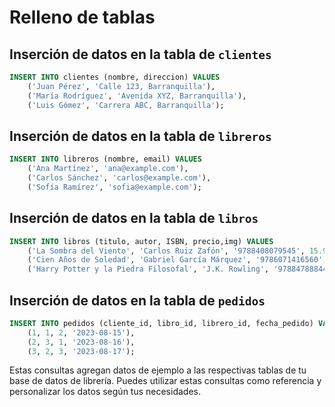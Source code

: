 # Relleno de tablas

## Inserción de datos en la tabla de `clientes`

```sql
INSERT INTO clientes (nombre, direccion) VALUES
    ('Juan Pérez', 'Calle 123, Barranquilla'),
    ('María Rodríguez', 'Avenida XYZ, Barranquilla'),
    ('Luis Gómez', 'Carrera ABC, Barranquilla');
```

## Inserción de datos en la tabla de `libreros`

```sql
INSERT INTO libreros (nombre, email) VALUES
    ('Ana Martínez', 'ana@example.com'),
    ('Carlos Sánchez', 'carlos@example.com'),
    ('Sofía Ramírez', 'sofia@example.com');
```

## Inserción de datos en la tabla de `libros`

```sql
INSERT INTO libros (titulo, autor, ISBN, precio,img) VALUES
    ('La Sombra del Viento', 'Carlos Ruiz Zafón', '9788408079545', 15.99,'https://th.bing.com/th/id/OIP.OPCCWkLt_fmK5JkeqXDYyAHaLe?pid=ImgDet&rs=1'),
    ('Cien Años de Soledad', 'Gabriel García Márquez', '9786071416560', 12.50,'https://www.mejoreslibros.top/wp-content/uploads/2020/09/Cien-anos-de-Soledad-50-Aniversario-1141x1536.jpg'),
    ('Harry Potter y la Piedra Filosofal', 'J.K. Rowling', '9788478884450', 19.95,'https://imagessl2.casadellibro.com/a/l/t0/52/9788478884452.jpg');
```

## Inserción de datos en la tabla de `pedidos`

```sql
INSERT INTO pedidos (cliente_id, libro_id, librero_id, fecha_pedido) VALUES
    (1, 1, 2, '2023-08-15'),
    (2, 3, 1, '2023-08-16'),
    (3, 2, 3, '2023-08-17');
```

Estas consultas agregan datos de ejemplo a las respectivas tablas de tu base de datos de librería. Puedes utilizar estas consultas como referencia y personalizar los datos según tus necesidades.

